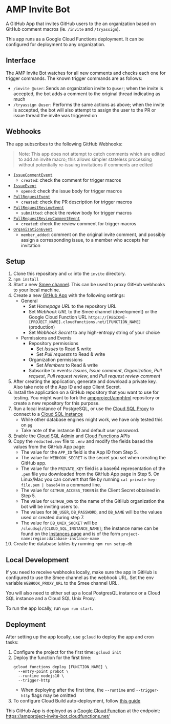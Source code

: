 AMP Invite Bot
==============

A GitHub App that invites GitHub users to the an organization based
on GitHub comment macros (ie. `/invite` and `/tryassign`).

This app runs as a Google Cloud Functions deployment. It can be configured for deployment to any organization.

Interface
---------

The AMP Invite Bot watches for all new comments and checks each one for trigger
commands. The known trigger commands are as follows:

- `/invite @user`: Sends an organization invite to `@user`; when the invite is accepted, the bot adds a comment to the original thread indicating as much
- `/tryassign @user`: Performs the same actions as above; when the invite is
accepted, the bot will also attempt to assign the user to the PR or issue
thread the invite was triggered on

Webhooks
--------

The app subscribes to the following GitHub Webhooks:

> Note: This app does not attempt to catch comments which are edited to add an invite macro; this allows simpler stateless processing without potentially re-issuing invitations if comments are edited

* [`IssueCommentEvent`](https://developer.github.com/v3/activity/events/types/#issuecommentevent)
  * `created`: check the comment for trigger macros
* [`IssueEvent`](https://developer.github.com/v3/activity/events/types/#issueevent)
  * `opened`: check the issue body for trigger macros
* [`PullRequestEvent`](https://developer.github.com/v3/activity/events/types/#pullrequestevent)
  * `created`: check the PR description for trigger macros
* [`PullRequestReviewEvent`](https://developer.github.com/v3/activity/events/types/#pullrequestreviewevent)
  * `submitted`: check the review body for trigger macros
* [`PullRequestReviewCommentEvent`](https://developer.github.com/v3/activity/events/types/#pullrequestreviewcommentevent)
  * `created`: check the review comment for trigger macros
* [`OrganizationEvent`](https://developer.github.com/v3/activity/events/types/#organizationevent)
  * `member_added`: comment on the original invite comment, and possibly assign a corresponding issue, to a member who accepts her invitation

Setup
-----

1. Clone this repository and `cd` into the `invite` directory.
2. `npm install`
3. Start a new [Smee channel](https://smee.io/). This can be used to proxy
   GitHub webhooks to your local machine.
4. Create a new [GitHub App](https://github.com/settings/apps/new) with the following settings:
   * General
     * Set _Homepage URL_ to the repository URL
     * Set _Webhook URL_ to the Smee channel (development) or the Google Cloud Function URL `https://[REGION]-[PROJECT_NAME].cloudfunctions.net/[FUNCTION_NAME]` (production)
     * Set _Webhook Secret_ to any high-entropy string of your choice
   * Permissions and Events
     * Repository permissions
       * Set _Issues_ to Read & write
       * Set _Pull requests_ to Read & write
     * Organization permissions
       * Set _Members_ to Read & write
     * Subscribe to events: _Issues_, _Issue comment_, _Organization_, _Pull request_, _Pull request review_, and _Pull request review comment_
5. After creating the application, generate and download a private key. Also
   take note of the App ID and app Client Secret.
6. Install the application on a GitHub repository that you want to use for
   testing. You might want to fork the [ampproject/amphtml](https://github.com/ampproject/amphtml) repository or create a new repository for this purpose.
7. Run a local instance of PostgreSQL, or use the [Cloud SQL Proxy](https://cloud.google.com/sql/docs/postgres/sql-proxy) to connect to a [Cloud SQL instance](https://pantheon.corp.google.com/sql/choose-instance-engine?project=ampproject-invite-bot)
   * While other database engines might work, we have only tested this on `pg`
   * Take note of the instance ID and default user password.
8. Enable the [Cloud SQL Admin](https://pantheon.corp.google.com/flows/enableapi?apiid=sqladmin) and [Cloud Functions](https://pantheon.corp.google.com/flows/enableapi?apiid=cloudfunctions) APIs
9. Copy the `redacted.env` file to `.env` and modify the fields based the values from the GitHub App page:
   * The value for the `APP_ID` field is the App ID from Step 5.
   * The value for `WEBHOOK_SECRET` is the secret you set when creating the GitHub app.
   * The value for the `PRIVATE_KEY` field is a base64 representation of the
     `.pem` file you downloaded from the GitHub App page in Step 5. On Linux/Mac you can convert that file by running `cat private-key-file.pem | base64` in a command line.
   * The value for `GITHUB_ACCESS_TOKEN` is the Client Secret obtained in Step 5.
   * The value for `GITHUB_ORG` to the name of the GitHub organization the bot will be inviting users to.
   * The values for `DB_USER`, `DB_PASSWORD`, and `DB_NAME` will be the values used or created during step 7.
   * The value for `DB_UNIX_SOCKET` will be `/cloudsql/[CLOUD_SQL_INSTANCE_NAME]`; the instance name can be found on the [Instances page](https://pantheon.corp.google.com/sql/instances) and is of the form `project-name:region:database-instance-name`
10. Create the database tables by running `npm run setup-db`

Local Development
-----------------

If you need to receive webhooks locally, make sure the app in GitHub is configured to use the Smee channel as the webhook URL. Set the env variable `WEBHOOK_PROXY_URL` to the Smee channel URL.

You will also need to either set up a local PostgresQL instance or a Cloud SQL instance and a Cloud SQL Unix Proxy.

To run the app locally, run `npm run start`.

Deployment
----------

After setting up the app locally, use `gcloud` to deploy the app and cron tasks:

1. Configure the project for the first time: `gcloud init`
2. Deploy the function for the first time:
    ```
    gcloud functions deploy [FUNCTION_NAME] \
      --entry-point probot \
      --runtime nodejs10 \
      --trigger-http
    ```
    * When deploying after the first time, the `--runtime` and `--trigger-http` flags may be omitted
3. To configure Cloud Build auto-deployment, follow [this guide](https://github.com/ampproject/amp-github-apps/blob/master/DEPLOYMENT.md)

This GitHub App is deployed as a [Google Cloud Function](https://cloud.google.com/functions/docs/) at the endpoint: https://ampproject-invite-bot.cloudfunctions.net/
